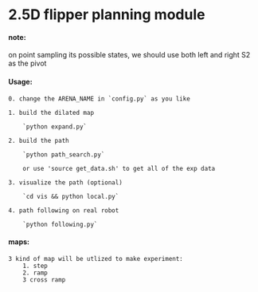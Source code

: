 # 2.5D flipper planning module

#### note:
on point sampling its possible states, we should use both left and right S2 as the pivot



#### Usage:
    0. change the ARENA_NAME in `config.py` as you like

    1. build the dilated map

        `python expand.py`

    2. build the path
        
        `python path_search.py`

        or use 'source get_data.sh' to get all of the exp data

    3. visualize the path (optional)

        `cd vis && python local.py`

    4. path following on real robot

        `python following.py`

        



#### maps:
    3 kind of map will be utlized to make experiment:
        1. step
        2. ramp
        3 cross ramp

